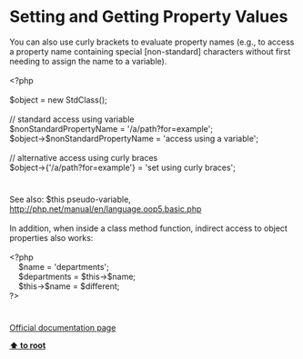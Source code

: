 # Setting and Getting Property Values




<div class="phpcode"><span class="html">
You can also use curly brackets to evaluate property names (e.g., to access a property name containing special [non-standard] characters without first needing to assign the name to a variable).<br><br><span class="default">&lt;?php<br><br>$object </span><span class="keyword">= new </span><span class="default">StdClass</span><span class="keyword">();<br><br></span><span class="comment">// standard access using variable<br></span><span class="default">$nonStandardPropertyName </span><span class="keyword">= </span><span class="string">&apos;/a/path?for=example&apos;</span><span class="keyword">;<br></span><span class="default">$object</span><span class="keyword">-&gt;</span><span class="default">$nonStandardPropertyName </span><span class="keyword">= </span><span class="string">&apos;access using a variable&apos;</span><span class="keyword">;<br><br></span><span class="comment">// alternative access using curly braces<br></span><span class="default">$object</span><span class="keyword">-&gt;{</span><span class="string">&apos;/a/path?for=example&apos;</span><span class="keyword">} = </span><span class="string">&apos;set using curly braces&apos;</span><span class="keyword">;</span>
</span>
</div>
  

#


<div class="phpcode"><span class="html">
See also: $this pseudo-variable, <a href="http://php.net/manual/en/language.oop5.basic.php" rel="nofollow" target="_blank">http://php.net/manual/en/language.oop5.basic.php</a><br><br>In addition, when inside a class method function, indirect access to object properties also works:<br><br><span class="default">&lt;?php<br>&#xA0; &#xA0; $name </span><span class="keyword">= </span><span class="string">&apos;departments&apos;</span><span class="keyword">;<br>&#xA0; &#xA0; </span><span class="default">$departments </span><span class="keyword">= </span><span class="default">$this</span><span class="keyword">-&gt;</span><span class="default">$name</span><span class="keyword">;<br>&#xA0; &#xA0; </span><span class="default">$this</span><span class="keyword">-&gt;</span><span class="default">$name </span><span class="keyword">= </span><span class="default">$different</span><span class="keyword">;<br></span><span class="default">?&gt;</span>
</span>
</div>
  

#

[Official documentation page](https://www.php.net/manual/en/sdo.sample.getset.php)

**[⬆ to root](/)**